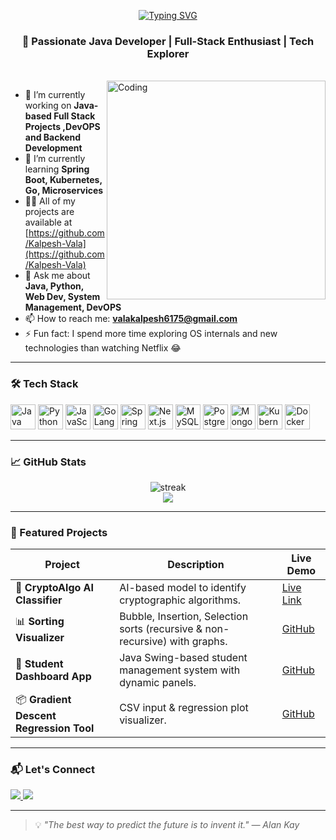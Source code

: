 <!-- README.md for GitHub Profile -->
<p align="center">
  <a href="https://git.io/typing-svg">
    <img src="https://readme-typing-svg.demolab.com?font=Fira+Code&weight=500&size=32&duration=6000&color=15BDF7&center=true&width=435&lines=a+Hi+%F0%9F%91%8B%2C+I'm+Kalpesh+Vala!+" alt="Typing SVG" />
  </a>
</p>
<h3 align="center">🚀 Passionate Java Developer | Full-Stack Enthusiast | Tech Explorer</h3>
<br>
<img align="right" alt="Coding" width="350" src="https://media.giphy.com/media/3oKIPwoeGErMmaI43C/giphy.gif">

- 🔭 I’m currently working on **Java-based Full Stack Projects ,DevOPS and Backend Development**
- 🌱 I’m currently learning **Spring Boot, Kubernetes, Go, Microservices**
- 👨‍💻 All of my projects are available at [https://github.com/Kalpesh-Vala](https://github.com/Kalpesh-Vala)
- 💬 Ask me about **Java, Python, Web Dev, System Management, DevOPS**
- 📫 How to reach me: **valakalpesh6175@gmail.com**
- ⚡ Fun fact: I spend more time exploring OS internals and new technologies than watching Netflix 😂

---

### 🛠️ Tech Stack

<p align="left">
  <!-- Core Languages -->
  <img src="https://cdn.jsdelivr.net/gh/devicons/devicon/icons/java/java-original.svg" width="40" alt="Java" />
  <img src="https://cdn.jsdelivr.net/gh/devicons/devicon/icons/python/python-original.svg" width="40" alt="Python" />
  <img src="https://cdn.jsdelivr.net/gh/devicons/devicon/icons/javascript/javascript-original.svg" width="40" alt="JavaScript" />
  <img src="https://cdn.jsdelivr.net/gh/devicons/devicon/icons/go/go-original.svg" width="40" alt="GoLang" />

  <!-- Frameworks -->
  <img src="https://cdn.jsdelivr.net/gh/devicons/devicon/icons/spring/spring-original.svg" width="40" alt="Spring Boot" />
  <img src="https://cdn.jsdelivr.net/gh/devicons/devicon/icons/nextjs/nextjs-original.svg" width="40" alt="Next.js" />

  <!-- Databases -->
  <img src="https://cdn.jsdelivr.net/gh/devicons/devicon/icons/mysql/mysql-original.svg" width="40" alt="MySQL" />
  <img src="https://cdn.jsdelivr.net/gh/devicons/devicon/icons/postgresql/postgresql-original.svg" width="40" alt="PostgreSQL" />
  <img src="https://cdn.jsdelivr.net/gh/devicons/devicon/icons/mongodb/mongodb-original.svg" width="40" alt="MongoDB" />

  <!-- DevOps -->
  <img src="https://cdn.jsdelivr.net/gh/devicons/devicon/icons/kubernetes/kubernetes-plain.svg" width="40" alt="Kubernetes" />
  <img src="https://cdn.jsdelivr.net/gh/devicons/devicon/icons/docker/docker-original.svg" width="40" alt="Docker" />
</p>


---

### 📈 GitHub Stats

<p align="center">
  <img src="https://github-readme-streak-stats.herokuapp.com/?user=Kalpesh-Vala&theme=tokyonight" alt="streak"/>
  <br/>
  <img src="https://github-readme-stats.vercel.app/api/top-langs/?username=Kalpesh-Vala&layout=compact&theme=tokyonight" />
</p>

---

### 🚀 Featured Projects

| Project | Description | Live Demo |
|--------|-------------|------------|
| 🔐 **CryptoAlgo AI Classifier** | AI-based model to identify cryptographic algorithms. | [Live Link](#) |
| 📊 **Sorting Visualizer** | Bubble, Insertion, Selection sorts (recursive & non-recursive) with graphs. | [GitHub](https://github.com/Kalpesh-Vala/Sorting-Visualizer) |
| 📱 **Student Dashboard App** | Java Swing-based student management system with dynamic panels. | [GitHub](https://github.com/Kalpesh-Vala/DashBoardAdmin) |
| 📦 **Gradient Descent Regression Tool** | CSV input & regression plot visualizer. | [GitHub](https://github.com/Kalpesh-Vala/GradientDescentTool) |

---

### 📬 Let's Connect

<p>
  <a href="https://www.linkedin.com/in/kalpesh-vala" target="_blank">
    <img src="https://img.shields.io/badge/-Kalpesh%20Vala-blue?style=flat-square&logo=Linkedin&logoColor=white" />
  </a>
  <a href="mailto:your_email@example.com">
    <img src="https://img.shields.io/badge/-Email-red?style=flat-square&logo=gmail&logoColor=white" />
  </a>
</p>

---

> 💡 *"The best way to predict the future is to invent it." — Alan Kay*

